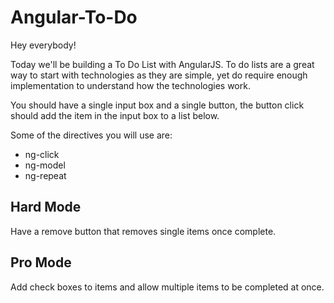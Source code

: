 # Angular-To-Do

Hey everybody!

Today we'll be building a To Do List with AngularJS. To do lists are a great way to start with technologies as they are simple, yet do require enough implementation to understand how the technologies work.

You should have a single input box and a single button, the button click should add the item in the input box to a list below.

Some of the directives you will use are:
* ng-click
* ng-model
* ng-repeat

## Hard Mode
Have a remove button that removes single items once complete.

## Pro Mode
Add check boxes to items and allow multiple items to be completed at once.
